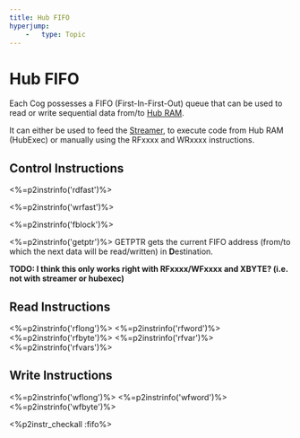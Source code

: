 ```yaml
---
title: Hub FIFO
hyperjump:
    -   type: Topic
---
```

# Hub FIFO

Each Cog possesses a FIFO (First-In-First-Out) queue that can be used to read or write sequential data from/to [Hub RAM](hubmem.html).

It can either be used to feed the [Streamer](streamer.html), to execute code from Hub RAM (HubExec) or manually using the RFxxxx and WRxxxx instructions.

## Control Instructions

<%=p2instrinfo('rdfast')%>

<%=p2instrinfo('wrfast')%>

<%=p2instrinfo('fblock')%>

<%=p2instrinfo('getptr')%>
GETPTR gets the current FIFO address (from/to which the next data will be read/written) in **D**estination.

**TODO: I think this only works right with RFxxxx/WFxxxx and XBYTE? (i.e. not with streamer or hubexec)**

## Read Instructions

<%=p2instrinfo('rflong')%>
<%=p2instrinfo('rfword')%>
<%=p2instrinfo('rfbyte')%>
<%=p2instrinfo('rfvar')%>
<%=p2instrinfo('rfvars')%>

## Write Instructions

<%=p2instrinfo('wflong')%>
<%=p2instrinfo('wfword')%>
<%=p2instrinfo('wfbyte')%>


<%p2instr_checkall :fifo%>